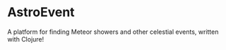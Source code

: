 # AstroEvent
A platform for finding Meteor showers and other celestial events, written with Clojure!
